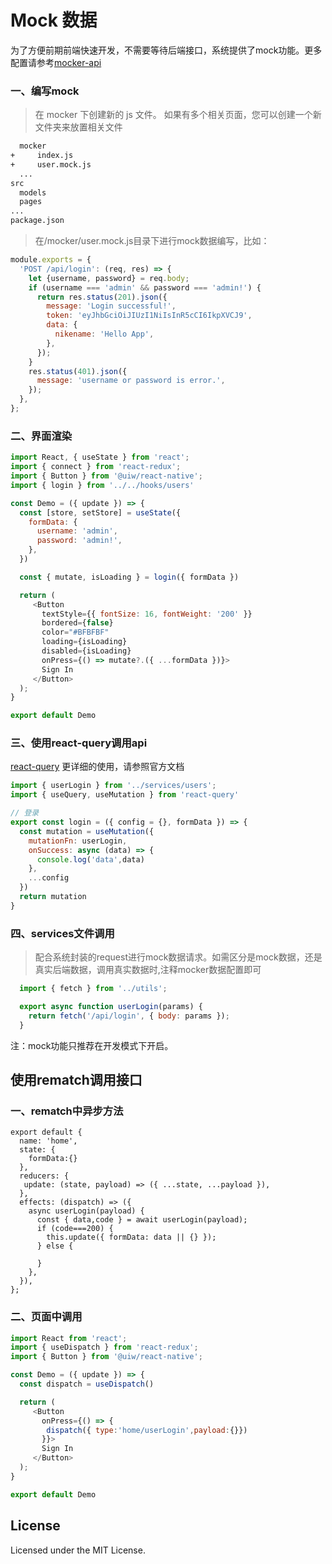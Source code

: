 # Mock 数据

为了方便前期前端快速开发，不需要等待后端接口，系统提供了mock功能。更多配置请参考[mocker-api](https://github.com/jaywcjlove/mocker-api)

### 一、编写mock

> 在 mocker 下创建新的 js 文件。 如果有多个相关页面，您可以创建一个新文件夹来放置相关文件
```bash
  mocker
+     index.js
+     user.mock.js
  ...
src
  models
  pages
...
package.json
```

> 在/mocker/user.mock.js目录下进行mock数据编写，比如：

```js
module.exports = {
  'POST /api/login': (req, res) => {
    let {username, password} = req.body;
    if (username === 'admin' && password === 'admin!') {
      return res.status(201).json({
        message: 'Login successful!',
        token: 'eyJhbGciOiJIUzI1NiIsInR5cCI6IkpXVCJ9',
        data: {
          nikename: 'Hello App',
        },
      });
    }
    res.status(401).json({
      message: 'username or password is error.',
    });
  },
};
```

### 二、界面渲染

```js
import React, { useState } from 'react';
import { connect } from 'react-redux';
import { Button } from '@uiw/react-native';
import { login } from '../../hooks/users'

const Demo = ({ update }) => {
  const [store, setStore] = useState({
    formData: {
      username: 'admin',
      password: 'admin!',
    },
  })

  const { mutate, isLoading } = login({ formData })

  return (
     <Button
       textStyle={{ fontSize: 16, fontWeight: '200' }}
       bordered={false}
       color="#BFBFBF"
       loading={isLoading}
       disabled={isLoading}
       onPress={() => mutate?.({ ...formData })}>
       Sign In
     </Button>
  );
}

export default Demo

```
### 三、使用react-query调用api
[react-query](https://tanstack.com/query/latest) 更详细的使用，请参照官方文档

```js
import { userLogin } from '../services/users';
import { useQuery, useMutation } from 'react-query'

// 登录
export const login = ({ config = {}, formData }) => {
  const mutation = useMutation({
    mutationFn: userLogin,
    onSuccess: async (data) => {
      console.log('data',data)
    },
    ...config
  })
  return mutation
}


```

### 四、services文件调用

> 配合系统封装的request进行mock数据请求。如需区分是mock数据，还是真实后端数据，调用真实数据时,注释mocker数据配置即可

```js
  import { fetch } from '../utils';

  export async function userLogin(params) {
    return fetch('/api/login', { body: params });
  }
```

注：mock功能只推荐在开发模式下开启。
<!--rehype:style=border-left: 8px solid #ffe564;background-color: #ffe56440;padding: 12px 16px;-->

## 使用rematch调用接口

### 一、rematch中异步方法

```
export default {
  name: 'home',
  state: {
    formData:{}
  }, 
  reducers: {
   update: (state, payload) => ({ ...state, ...payload }),
  },
  effects: (dispatch) => ({
    async userLogin(payload) {
      const { data,code } = await userLogin(payload);
      if (code===200) {
        this.update({ formData: data || {} });
      } else {
       
      }
    },
  }),
};

```
### 二、页面中调用
```js
import React from 'react';
import { useDispatch } from 'react-redux';
import { Button } from '@uiw/react-native';

const Demo = ({ update }) => {
  const dispatch = useDispatch()

  return (
     <Button
       onPress={() => {
        dispatch({ type:'home/userLogin',payload:{}})
       }}>
       Sign In
     </Button>
  );
}

export default Demo

```

## License

Licensed under the MIT License.
